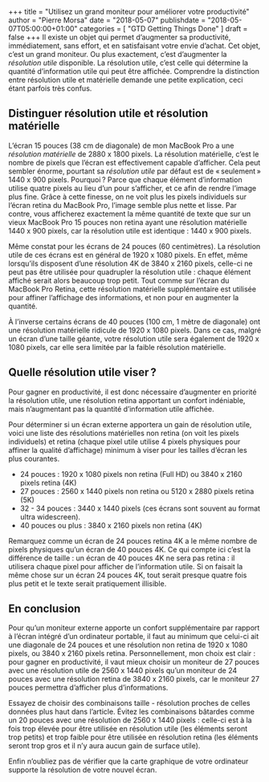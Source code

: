 +++
title      = "Utilisez un grand moniteur pour améliorer votre productivité"
author     = "Pierre Morsa"
date       = "2018-05-07"
publishdate = "2018-05-07T05:00:00+01:00" 
categories = [ "GTD Getting Things Done" ]
draft      = false
+++
Il existe un objet qui permet d’augmenter sa productivité, immédiatement, sans effort, et en satisfaisant votre envie d’achat. Cet objet, c’est un grand moniteur. Ou plus exactement, c’est d’augmenter la *résolution utile* disponible. La résolution utile, c’est celle qui détermine la quantité d’information utile qui peut être affichée. Comprendre la distinction entre résolution utile et matérielle demande une petite explication, ceci étant parfois très confus.

## Distinguer résolution utile et résolution matérielle
L’écran 15 pouces (38 cm de diagonale) de mon MacBook Pro a une *résolution matérielle* de 2880 x 1800 pixels. La résolution matérielle, c’est le nombre de pixels que l’écran est effectivement capable d’afficher. Cela peut sembler énorme, pourtant sa *résolution utile* par défaut est de « seulement » 1440 x 900 pixels. Pourquoi ? Parce que chaque élément d’information utilise quatre pixels au lieu d’un pour s’afficher, et ce afin de rendre l’image plus fine. Grâce à cette finesse, on ne voit plus les pixels individuels sur l’écran retina du MacBook Pro, l’image semble plus nette et lisse. Par contre, vous afficherez exactement la même quantité de texte que sur un vieux MacBook Pro 15 pouces non retina ayant une résolution matérielle 1440 x 900 pixels, car la résolution utile est identique : 1440 x 900 pixels.

Même constat pour les écrans de 24 pouces (60 centimètres). La résolution utile de ces écrans est en général de 1920 x 1080 pixels. En effet, même lorsqu’ils disposent d’une résolution 4K de 3840 x 2160 pixels, celle-ci ne peut pas être utilisée pour quadrupler la résolution utile : chaque élément affiché serait alors beaucoup trop petit. Tout comme sur l’écran du MacBook Pro Retina, cette résolution matérielle supplémentaire est utilisée pour affiner l’affichage des informations, et non pour en augmenter la quantité.

À l’inverse certains écrans de 40 pouces (100 cm, 1 mètre de diagonale) ont une résolution matérielle ridicule de 1920 x 1080 pixels. Dans ce cas, malgré un écran d’une taille géante, votre résolution utile sera également de 1920 x 1080 pixels, car elle sera limitée par la faible résolution matérielle.

## Quelle résolution utile viser ?
Pour gagner en productivité, il est donc nécessaire d’augmenter en priorité la résolution utile, une résolution retina apportant un confort indéniable, mais n’augmentant pas la quantité d’information utile affichée.

Pour déterminer si un écran externe apportera un gain de résolution utile, voici une liste des résolutions matérielles non retina (on voit les pixels individuels) et retina (chaque pixel utile utilise 4 pixels physiques pour affiner la qualité d’affichage) minimum à viser pour les tailles d’écran les plus courantes.

* 24 pouces : 1920 x 1080 pixels non retina (Full HD) ou 3840 x 2160 pixels retina (4K)
* 27 pouces : 2560 x 1440 pixels non retina ou 5120 x 2880 pixels retina (5K)
* 32 - 34 pouces : 3440 x 1440 pixels (ces écrans sont souvent au format ultra widescreen).
* 40 pouces ou plus : 3840 x 2160 pixels non retina (4K)

Remarquez comme un écran de 24 pouces retina 4K a le même nombre de pixels physiques qu’un écran de 40 pouces 4K. Ce qui compte ici c’est la différence de taille : un écran de 40 pouces 4K ne sera pas retina : il utilisera chaque pixel pour afficher de l’information utile. Si on faisait la même chose sur un écran 24 pouces 4K, tout serait presque quatre fois plus petit et le texte serait pratiquement illisible.

## En conclusion
Pour qu’un moniteur externe apporte un confort supplémentaire par rapport à l’écran intégré d’un ordinateur portable, il faut au minimum que celui-ci ait une diagonale de 24 pouces et une résolution non retina de 1920 x 1080 pixels, ou 3840 x 2160 pixels retina. Personnellement, mon choix est clair : pour gagner en productivité, il vaut mieux choisir un moniteur de 27 pouces avec une résolution utile de 2560 x 1440 pixels qu’un moniteur de 24 pouces avec une résolution retina de 3840 x 2160 pixels, car le moniteur 27 pouces permettra d’afficher plus d’informations.

Essayez de choisir des combinaisons taille - résolution proches de celles données plus haut dans l’article. Évitez les combinaisons bâtardes comme un 20 pouces avec une résolution de 2560 x 1440 pixels : celle-ci est à la fois trop élevée pour être utilisée en résolution utile (les éléments seront trop petits) et trop faible pour être utilisée en résolution retina (les éléments seront trop gros et il n’y aura aucun gain de surface utile).

Enfin n’oubliez pas de vérifier que la carte graphique de votre ordinateur supporte la résolution de votre nouvel écran.
